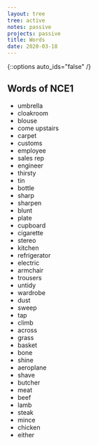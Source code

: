```yaml
---
layout: tree
tree: active
notes: passive
projects: passive
title: Words
date: 2020-03-18
---
```



{::options auto_ids="false" /}


## Words of NCE1

* umbrella
* cloakroom
* blouse
* come upstairs
* carpet
* customs
* employee
* sales rep
* engineer
* thirsty
* tin
* bottle
* sharp
* sharpen
* blunt
* plate
* cupboard
* cigarette
* stereo
* kitchen
* refrigerator
* electric
* armchair
* trousers
* untidy
* wardrobe
* dust
* sweep
* tap
* climb
* across
* grass
* basket
* bone
* shine
* aeroplane
* shave
* butcher
* meat
* beef
* lamb
* steak
* mince
* chicken
* either

